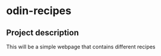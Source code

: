 # odin-recipes

## Project description

This will be a simple webpage that contains different recipes
    <html></html>